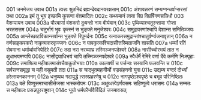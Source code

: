 001	जनमेजय उवाच
001a	त्वत्तः श्रुतमिदं ब्रह्मन्देवदानवरक्षसाम्
001c	अंशावतरणं सम्यग्गन्धर्वाप्सरसां तथा
002a	इमं तु भूय इच्छामि कुरूणां वंशमादितः
002c	कथ्यमानं त्वया विप्र विप्रर्षिगणसन्निधौ
003	वैशम्पायन उवाच
003a	पौरवाणां वंशकरो दुःषन्तो नाम वीर्यवान्
003c	पृथिव्याश्चतुरन्ताया गोप्ता भरतसत्तम
004a	चतुर्भागं भुवः कृत्स्नं स भुङ्क्ते मनुजेश्वरः
004c	समुद्रावरणांश्चापि देशान्स समितिञ्जयः
005a	आम्लेच्छाटविकान्सर्वान्स भुङ्क्ते रिपुमर्दनः
005c	रत्नाकरसमुद्रान्तांश्चातुर्वर्ण्यजनावृतान्
006a	न वर्णसङ्करकरो नाकृष्यकरकृज्जनः
006c	न पापकृत्कश्चिदासीत्तस्मिन्राजनि शासति
007a	धर्म्यां रतिं सेवमाना धर्मार्थावभिपेदिरे
007c	तदा नरा नरव्याघ्र तस्मिञ्जनपदेश्वरे
008a	नासीच्चोरभयं तात न क्षुधाभयमण्वपि
008c	नासीद्व्याधिभयं चापि तस्मिञ्जनपदेश्वरे
009a	स्वैर्धर्मै रेमिरे वर्णा दैवे कर्मणि निःस्पृहाः
009c	तमाश्रित्य महीपालमासंश्चैवाकुतोभयाः
010a	कालवर्षी च पर्जन्यः सस्यानि फलवन्ति च
010c	सर्वरत्नसमृद्धा च मही वसुमती तदा
011a	स चाद्भुतमहावीर्यो वज्रसंहननो युवा
011c	उद्यम्य मन्दरं दोर्भ्यां हरेत्सवनकाननम्
012a	धनुष्यथ गदायुद्धे त्सरुप्रहरणेषु च
012c	नागपृष्ठेऽश्वपृष्ठे च बभूव परिनिष्ठितः
013a	बले विष्णुसमश्चासीत्तेजसा भास्करोपमः
013c	अक्षुब्धत्वेऽर्णवसमः सहिष्णुत्वे धरासमः
014a	सम्मतः स महीपालः प्रसन्नपुरराष्ट्रवान्
014c	भूयो धर्मपरैर्भावैर्विदितं जनमावसत्
